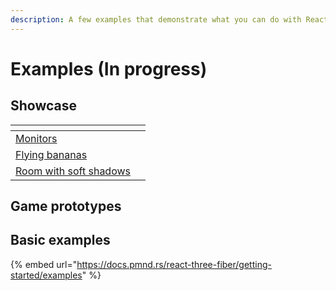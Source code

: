 ```yaml
---
description: A few examples that demonstrate what you can do with React Three Fiber
---
```


# Examples (In progress)

## Showcase

<table><thead><tr><th></th><th data-type="select" data-multiple></th></tr></thead><tbody><tr><td><a href="https://codesandbox.io/s/bst0cy">Monitors</a></td><td></td></tr><tr><td><a href="https://codesandbox.io/s/2ycs3">Flying bananas</a></td><td></td></tr><tr><td><a href="https://codesandbox.io/s/ykfpwf">Room with soft shadows</a></td><td></td></tr></tbody></table>

## Game prototypes

##

## Basic examples

{% embed url="https://docs.pmnd.rs/react-three-fiber/getting-started/examples" %}
